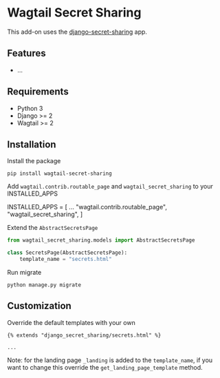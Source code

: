 # Wagtail Secret Sharing

This add-on uses the [django-secret-sharing](https://github.com/vicktornl/django-secret-sharing) app.

## Features

- ...

## Requirements

- Python 3
- Django >= 2
- Wagtail >= 2

## Installation

Install the package

```
pip install wagtail-secret-sharing
```

Add `wagtail.contrib.routable_page` and `wagtail_secret_sharing` to your INSTALLED_APPS

INSTALLED_APPS = [
    ...
    "wagtail.contrib.routable_page",
    "wagtail_secret_sharing",
]


Extend the `AbstractSecretsPage`

```python
from wagtail_secret_sharing.models import AbstractSecretsPage

class SecretsPage(AbstractSecretsPage):
    template_name = "secrets.html"
```

Run migrate

```
python manage.py migrate
```

## Customization

Override the default templates with your own

```
{% extends "django_secret_sharing/secrets.html" %}

...
```

Note: for the landing page `_landing` is added to the `template_name`, if you want to change this override the `get_landing_page_template` method.

